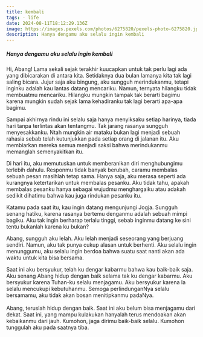 ```yaml
---
title: kembali
tags: - life
date: 2024-08-11T18:12:29.136Z
image: https://images.pexels.com/photos/6275820/pexels-photo-6275820.jpeg
description: H﻿anya dengamu aku selalu ingin kembali
---
```

##### H﻿anya dengamu aku selalu ingin kembali

H﻿i, Abang! Lama sekali sejak terakhir kuucapkan untuk tak perlu lagi ada yang dibicarakan di antara kita. Setidaknya dua bulan lamanya kita tak lagi saling bicara. Jujur saja aku bingung, aku sungguh merindukanmu, tetapi inginku adalah kau lantas datang mencariku. Namun, ternyata hilangku tidak membuatmu mencariku. Hilangku mungkin tampak tak berarti bagimu karena mungkin sudah sejak lama kehadiranku tak lagi berarti apa-apa bagimu. 

S﻿ampai akhirnya rindu ini selalu saja hanya menyiksaku setiap harinya, tiada hari tanpa terlintas akan tentangmu. Tak jarang rasanya sungguh menyesakkanku. Ntah mungkin air mataku bukan lagi menjadi sebuah rahasia sebab telah kutunjukkan pada setiap orang di jalanan itu. Aku membiarkan mereka semua menjadi saksi bahwa merindukanmu memanglah semenyakitkan itu. 

D﻿i hari itu, aku memutuskan untuk memberanikan diri menghubungimu terlebih dahulu. Responmu tidak banyak berubah, caramu membalas sebuah pesan masihlah tetap sama. Hanya saja, aku merasa seperti ada kurangnya ketertarikan untuk membalas pesanku. Aku tidak tahu, apakah membalas pesanku hanya sebagai wujudmu menghargaiku atau adakah sedikit dihatimu bahwa kau juga rindukan pesanku itu. 

K﻿atamu pada saat itu, kau ingin datang mengunjungi Jogja. Sungguh senang hatiku, karena rasanya bertemu denganmu adalah sebuah mimpi bagiku. Aku tak ingin berharap terlalu tinggi, sebab inginmu datang ke sini tentu bukanlah karena ku bukan? 

A﻿bang, sungguh aku lelah. Aku lelah menjadi seseorang yang berjuang sendiri. Namun, aku tak punya cukup alasan untuk berhenti. Aku selalu ingin menunggumu, aku selalu ingin berdoa bahwa suatu saat nanti akan ada waktu untuk kita bisa bersama. 

S﻿aat ini aku bersyukur, telah ku dengar kabarmu bahwa kau baik-baik saja. Aku senang Abang hidup dengan baik selama tak ku dengar kabarmu. Aku bersyukur karena Tuhan-ku selalu menjagamu. Aku bersyukur karena Ia selalu mencukupi kebutuhanmu. Semoga perlindunganNya selalu bersamamu, aku tidak akan bosan menitipkanmu padaNya. \
\
A﻿bang, teruslah hidup dengan baik. Saat ini aku belum bisa menjagamu dari dekat. Saat ini, yang mampu kulakukan hanyalah terus mendoakan akan kebaikanmu dari jauh. Kumohon, jaga dirimu baik-baik selalu. Kumohon tunggulah aku pada saatnya tiba.